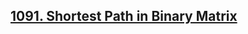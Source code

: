 ## [1091. Shortest Path in Binary Matrix](https://leetcode.com/problems/shortest-path-in-binary-matrix/)

